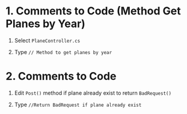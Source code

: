 # 1. Comments to Code (Method Get Planes by Year)

1. Select `PlaneController.cs`

2. Type `// Method to get planes by year`

# 2. Comments to Code

1. Edit `Post()` method if plane already exist to return `BadRequest()`

2. Type `//Return BadRequest if plane already exist`

